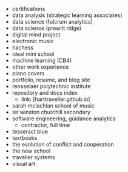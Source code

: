 - certifications
- data analysis (strategic learning associates)
- data science (fulcrum analytics)
- data science (prewitt ridge)
- digital mind project
- electronic music
- hachess
- ideal mini school
- machine learning (CB4)
- other work experience
- piano covers
- portfolio, resume, and blog site
- rensselaer polytechnic institute
- repository and docs index
	- link: [harttraveller.github.io]
- sarah mclachlan school of music
- sir winston churchill secondary
- software engineering, guidance analytics
	- contractor, full time
- tesseract blue
- textbooks
- the evolution of conflict and cooperation
- the new school
- traveller systems
- visual art